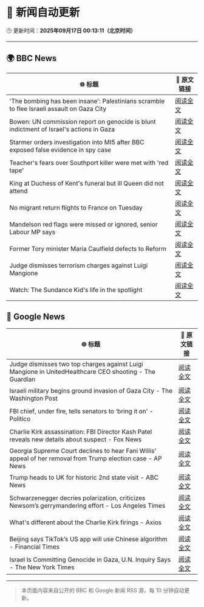 # 🧠 新闻自动更新

🕒 更新时间：**2025年09月17日 00:13:11（北京时间）**

---

## 🌍 BBC News

| 🌐 标题 | 🔗 原文链接 |
|--------|-------------|
| 'The bombing has been insane': Palestinians scramble to flee Israeli assault on Gaza City | [阅读全文](https://www.bbc.com/news/articles/cly0qnnx5w5o?at_medium=RSS&at_campaign=rss) |
| Bowen: UN commission report on genocide is blunt indictment of Israel's actions in Gaza | [阅读全文](https://www.bbc.com/news/articles/c0m4rxjppl8o?at_medium=RSS&at_campaign=rss) |
| Starmer orders investigation into MI5 after BBC exposed false evidence in spy case | [阅读全文](https://www.bbc.com/news/articles/cn834zwe83lo?at_medium=RSS&at_campaign=rss) |
| Teacher's fears over Southport killer were met with 'red tape' | [阅读全文](https://www.bbc.com/news/articles/cvgvd15x8d7o?at_medium=RSS&at_campaign=rss) |
| King at Duchess of Kent's funeral but ill Queen did not attend | [阅读全文](https://www.bbc.com/news/articles/cpq5eynnn8ro?at_medium=RSS&at_campaign=rss) |
| No migrant return flights to France on Tuesday | [阅读全文](https://www.bbc.com/news/articles/c1dqe2443l1o?at_medium=RSS&at_campaign=rss) |
| Mandelson red flags were missed or ignored, senior Labour MP says | [阅读全文](https://www.bbc.com/news/articles/c147k2zpg68o?at_medium=RSS&at_campaign=rss) |
| Former Tory minister Maria Caulfield defects to Reform | [阅读全文](https://www.bbc.com/news/articles/c1wg3zx4r0qo?at_medium=RSS&at_campaign=rss) |
| Judge dismisses terrorism charges against Luigi Mangione | [阅读全文](https://www.bbc.com/news/articles/cj4y2p8qq5qo?at_medium=RSS&at_campaign=rss) |
| Watch: The Sundance Kid's life in the spotlight | [阅读全文](https://www.bbc.com/news/videos/ce9rvmk8xdzo?at_medium=RSS&at_campaign=rss) |

## 📰 Google News

| 🌐 标题 | 🔗 原文链接 |
|--------|-------------|
| Judge dismisses two top charges against Luigi Mangione in UnitedHealthcare CEO shooting - The Guardian | [阅读全文](https://news.google.com/rss/articles/CBMikgFBVV95cUxPcW4xZjZEeHpGMGJlYVgxeHFGNmJOSXJRT2lfTmxsc0Nqc0lRQkhFZHFKV0NfUjRUYjBEUkxUa3h0WWM3VzdFNlp2allvTDVPYzE4b0tyUTlvWUQyNVZ0b0J5blFYRHU4S3R3ZDhzLTFVcmNPRU8tSm5fUGlyRVFhWlJ5Y09uR2Ntc0V2dk1jODJ3UQ?oc=5) |
| Israeli military begins ground invasion of Gaza City - The Washington Post | [阅读全文](https://news.google.com/rss/articles/CBMiiAFBVV95cUxQWGdoSG04NEsxTHFITlZiZDVOWE1iZlo5X0FLUE9vb2NfMkFhOWlLYm12aGpsYlZhQkRILUcwN1o4QkVjZHk3Tkp0QjJ6SmlFTFJjRDNxWFl5N3dYRzgwcFFTaFpSOHR5T19GSzRRa0VJcFVTQkNsbV9TTVd4Y1J0MHV2WWRUeFAt?oc=5) |
| FBI chief, under fire, tells senators to ‘bring it on’ - Politico | [阅读全文](https://news.google.com/rss/articles/CBMilgFBVV95cUxOSjN6UTFBYllscW5YaHJfa0k2LWtMSWhSMHVLYjdyY0dMWXlpSVM5aTYxemlsZFZycTNvODJnRzJkUTA4YmwyQ01VejNHLXVFQzBtVXhVSEMyNkQtcHRXaEphT1FXeENncWdHell6cUtzVkp4amhXNFN3ejNvenhsdWNCMThJdk95cTdtSGlMdWp5Zy1mVFE?oc=5) |
| Charlie Kirk assassination: FBI Director Kash Patel reveals new details about suspect - Fox News | [阅读全文](https://news.google.com/rss/articles/CBMiogFBVV95cUxQMXRoVWVlYVBCcWFKSm9ELWVxclFmc0tJQ3RVT3lFeGdad041blpSMXFJSzZWYTZVT0FQclBVeDZicS1VT0NKbXJtbmZ4UTRMZUFvdDNjTUdTZTVJMHFhbG5lVUhXSk1DMXR4VE5QRDMyZlJYYVdPUktBR2VyLVhBVF85Sl9KWG9jUGNwT2RmdmdJMDM1bFNoWHNDRDFRdE5KVWfSAacBQVVfeXFMTnhrUDJFYWJvMUEyYkpfUjl1UWNtWlI0S2xIZFl0bDI0YjFQT2EwMkgwMm1SZy1PbklrRlNqZVBUclRmTjNLRlktOUpiQ0JEZWVqc0wtdE5GaE5FOGhqNGFseHFuQ1lEWHRFTzU3SXVycXhNYzlQbE1JLTFfc0xJekJWSGV3SU92V3FvbGNOS05sUzRPeFlpSjdzSGg0emszaTlEU2lFSDg?oc=5) |
| Georgia Supreme Court declines to hear Fani Willis’ appeal of her removal from Trump election case - AP News | [阅读全文](https://news.google.com/rss/articles/CBMiqgFBVV95cUxNaU1EaVhxc0tDWVBVU1l4X0o2WFEtdTNya1VsbGs3RjZjT0VLTlkta0w4V3NPNGVodXpwZ1FjSU1SWGxwMHUyUnVvcV93blBMck94d3U3ZE5BbkpuOWpTeng5RE9vUGk2TzY0MzdMMkc0WFZkajYtdW5MOXJGcV9PM3lILVV0OXN3NkM2OFVrN09lczNuSXhKQ2JiNWNXdXJ5ZXp3alhkUHctQQ?oc=5) |
| Trump heads to UK for historic 2nd state visit - ABC News | [阅读全文](https://news.google.com/rss/articles/CBMilAFBVV95cUxON2p2UktsMUlIYTc1MHhGLWhKQnhLd1RFWGN2MHFENkRrX0VacWhYVXh0VTg4aEdWV1JwZHFOeUk3MnBBb3Jpd3ZYbXg0Wk1wNnpSanFaTm1XZ1JYOEJsQ09yamp0STU1cDgxVV80NDhLVWJuRmVON3JuYXFYdFpUd0hxMnhzTXVHS0Y5ZFRZN3VqQnB20gGaAUFVX3lxTE5TUlBDSEFMejRSaVZoZFNrVVZWTTNKTnFqTDVBMThVOUVlOVIzamdIOUJkd2U0TkRMZm5zVzVzZE9kb3I4MVFmTFBVMVBFSUMzcVlvN1hFNkM3dzEyZjZETXJ0ajE2U18tNXF2ZDl0eHJ1cXc5MXJsa0xLODdVTVVUdWJwd3Vua3N3MVlocTliZnBHT2FlalE3ZHc?oc=5) |
| Schwarzenegger decries polarization, criticizes Newsom’s gerrymandering effort - Los Angeles Times | [阅读全文](https://news.google.com/rss/articles/CBMiywFBVV95cUxQbllwWDRCbGlVQkpQVGlWTGhoME5FNlRxWGdSdlZ3aTVXU2UzRTIyaDE5cE1HZDZKZDJUS28wYzVURldJWl9HNHVzU3ZGM2JfSFZOdmdMaWxyRmRZS0FkNWNtY0tqYjZ4eVp4MDQtSnJaRFdsU0t1T29BVDFsR3U5ZmVicmFrY19CS3JCMWZweF82QmhoYmNKd0tJT29LQ1FNWWtuZWVkYy1XVV90dUZjVXpaTjhLbHpYZWVZYUVMZnlrRjVfVHlRMENBUQ?oc=5) |
| What's different about the Charlie Kirk firings - Axios | [阅读全文](https://news.google.com/rss/articles/CBMihwFBVV95cUxPWkcxS3k4T3pMNmlZSVVZeUdldXZyVXhZN013TTFyTzdqMkRhSGdMX29JVHZCNEVoVnhKLWNWM0lNWi1EYi1wYVY4OHBkTWNPOXZMd1RHMHlvajZXa0FpakgxVTAtRVE5bC1rblBzNFFic0t4Y09RdDB2bW8xR3BMYm1MdUlJdjQ?oc=5) |
| Beijing says TikTok’s US app will use Chinese algorithm - Financial Times | [阅读全文](https://news.google.com/rss/articles/CBMicEFVX3lxTFBZcmVTWWE5VnVTdVptX1ZkaTNadU9kM0J4NEhCNkRmTXBfWkdKTWhoOEJ3NGIydDBpektycEU2cWtvbHh3blM5eVNmVUpDSk5YTWN6SWdXdjVIeHQ3MmlQdGl1SUgya0ZiNldxcjd4SGc?oc=5) |
| Israel Is Committing Genocide in Gaza, U.N. Inquiry Says - The New York Times | [阅读全文](https://news.google.com/rss/articles/CBMihwFBVV95cUxOczVYUXNNMmJOYXBwNEFtZFI4aTdtQ1pmcEZzLWY0azNWRnZndzV5dlE5R2NpQXdkcDRXbmxOUVVfbWtzNkZBeHVidHJ3d1gzTnBpQ1VTNGs0TXp6UWdGa0JxYVNGOVhoekJLZmxKczJPamd1N3g4NnZNbXF0YlFGYnNSREZUU2M?oc=5) |

---
> 本页面内容来自公开的 BBC 和 Google 新闻 RSS 源，每 10 分钟自动更新。